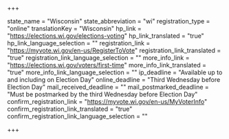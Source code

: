 +++

state_name = "Wisconsin"
state_abbreviation = "wi"
registration_type = "online"
translationKey = "Wisconsin"
hp_link = "https://elections.wi.gov/elections-voting"
hp_link_translated = "true"
hp_link_language_selection = ""
registration_link = "https://myvote.wi.gov/en-us/RegisterToVote"
registration_link_translated = "true"
registration_link_language_selection = ""
more_info_link = "https://elections.wi.gov/voters/first-time"
more_info_link_translated = "true"
more_info_link_language_selection = ""
ip_deadline = "Available up to and including on Election Day"
online_deadline = "Third Wednesday before Election Day"
mail_received_deadline = ""
mail_postmarked_deadline = "Must be postmarked by the third Wednesday before Election Day"
confirm_registration_link = "https://myvote.wi.gov/en-us/MyVoterInfo"
confirm_registration_link_translated = "true"
confirm_registration_link_language_selection = ""

+++